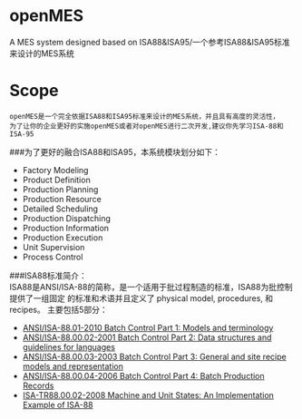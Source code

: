 openMES
=======

A MES system designed based on ISA88&amp;ISA95/一个参考ISA88&amp;ISA95标准来设计的MES系统

Scope
=
    openMES是一个完全依据ISA88和ISA95标准来设计的MES系统，并且具有高度的灵活性，
    为了让你的企业更好的实施openMES或者对openMES进行二次开发,建议你先学习ISA-88和ISA-95 
###为了更好的融合ISA88和ISA95，本系统模块划分如下：
* Factory Modeling
* Product Definition
* Production Planning
* Production Resource
* Detailed Scheduling
* Production Dispatching
* Production Information
* Production Execution
* Unit Supervision
* Process Control
    
    
###ISA88标准简介：<br>
    ISA88是ANSI/ISA-88的简称，是一个适用于批过程制造的标准，ISA88为批控制提供了一组固定
    的标准和术语并且定义了 physical model, procedures, 和recipes。
    主要包括5部分：
    
  * [ANSI/ISA-88.01-2010 Batch Control Part 1: Models and terminology](https://www.isa.org/store/products/product-detail/?productId=116687)
  * [ANSI/ISA-88.00.02-2001 Batch Control Part 2: Data structures and guidelines for languages](https://www.isa.org/store/products/product-detail/?productId=116687)
  * [ANSI/ISA-88.00.03-2003 Batch Control Part 3: General and site recipe models and representation](https://www.isa.org/store/products/product-detail/?productId=116702)
  * [ANSI/ISA-88.00.04-2006 Batch Control Part 4: Batch Production Records](https://www.isa.org/store/products/product-detail/?productId=116712)
  * [ISA-TR88.00.02-2008 Machine and Unit States: An Implementation Example of ISA-88](http://en.wikipedia.org/wiki/Packml)
    



